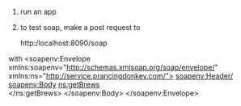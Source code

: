 
1. run an app
2. to test soap, make a post request  to 

	http:/localhost:8090/soap

with
	<soapenv:Envelope xmlns:soapenv="http://schemas.xmlsoap.org/soap/envelope/" xmlns:ns="http://service.prancingdonkey.com/">
			   <soapenv:Header/>
			   <soapenv:Body>
			      <ns:getBrews>		         
			      </ns:getBrews>
			   </soapenv:Body>
			</soapenv:Envelope>